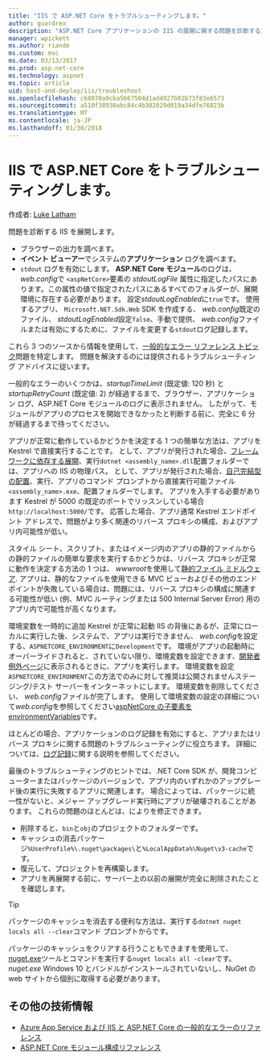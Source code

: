 ```yaml
---
title: "IIS で ASP.NET Core をトラブルシューティングします。"
author: guardrex
description: "ASP.NET Core アプリケーションの IIS の展開に関する問題を診断する方法を説明します。"
manager: wpickett
ms.author: riande
ms.custom: mvc
ms.date: 03/13/2017
ms.prod: asp.net-core
ms.technology: aspnet
ms.topic: article
uid: host-and-deploy/iis/troubleshoot
ms.openlocfilehash: c68070a9cba5667504d1ad4927b02b73f83e6573
ms.sourcegitcommit: a510f38930abc84c4b302029d019a34dfe76823b
ms.translationtype: MT
ms.contentlocale: ja-JP
ms.lasthandoff: 01/30/2018
---
```

# <a name="troubleshoot-aspnet-core-on-iis"></a>IIS で ASP.NET Core をトラブルシューティングします。

作成者: [Luke Latham](https://github.com/guardrex)

問題を診断する IIS を展開します。

* ブラウザーの出力を調べます。
* **イベント ビューアー**でシステムの**アプリケーション** ログを調べます。
* `stdout` ログを有効にします。 **ASP.NET Core モジュール**のログは、*web.config*で `<aspNetCore>`要素の *stdoutLogFile* 属性に指定したパスにあります。この属性の値で指定されたパスにあるすべてのフォルダーが、展開環境に存在する必要があります。 設定*stdoutLogEnabled*に`true`です。 使用するアプリ、 `Microsoft.NET.Sdk.Web` SDK を作成する、 *web.config*既定のファイル、 *stdoutLogEnabled*設定`false`、手動で提供、 *web.config*ファイルまたは有効にするために、ファイルを変更する`stdout`ログ記録します。

これら 3 つのソースから情報を使用して、[一般的なエラー リファレンス トピック](xref:host-and-deploy/azure-iis-errors-reference)問題を特定します。 問題を解決するのには提供されるトラブルシューティング アドバイスに従います。

一般的なエラーのいくつかは、*startupTimeLimit* (既定値: 120 秒) と *startupRetryCount* (既定値: 2) が経過するまで、ブラウザー、アプリケーション ログ、ASP.NET Core モジュールのログに表示されません。 したがって、モジュールがアプリのプロセスを開始できなかったと判断する前に、完全に 6 分が経過するまで待ってください。

アプリが正常に動作しているかどうかを決定する 1 つの簡単な方法は、アプリを Kestrel で直接実行することです。 として、アプリが発行された場合、[フレームワークに依存する展開](/dotnet/core/deploying/#framework-dependent-deployments-fdd)、実行`dotnet <assembly_name>.dll`配置フォルダーでは、アプリへの IIS の物理パス。 として、アプリが発行された場合、[自己完結型の配置](/dotnet/core/deploying/#self-contained-deployments-scd)、実行、アプリのコマンド プロンプトから直接実行可能ファイル`<assembly_name>.exe`、配置フォルダーでします。 アプリを入手する必要があります Kestrel が 5000 の既定のポートでリッスンしている場合`http://localhost:5000/`です。 応答した場合、アプリ通常 Kestrel エンドポイント アドレスで、問題がより多く関連のリバース プロキシの構成、およびアプリ内可能性が低い。

スタイル シート、スクリプト、またはイメージ内のアプリの静的ファイルからの静的ファイルの簡単な要求を実行するかどうかは、リバース プロキシが正常に動作を決定する方法の 1 つは、 *wwwroot*を使用して[静的ファイル ミドルウェア](xref:fundamentals/static-files). アプリは、静的なファイルを使用できる MVC ビューおよびその他のエンドポイントが失敗している場合は、問題には、リバース プロキシの構成に関連する可能性が低い (例、MVC ルーティングまたは 500 Internal Server Error) 用のアプリ内で可能性が高くなります。

環境変数を一時的に追加 Kestrel が正常に起動 IIS の背後にあるが、正常にローカルに実行した後、システムで、アプリは実行できません、 *web.config*を設定する、`ASPNETCORE_ENVIRONMENT`に`Development`です。 環境がアプリの起動時にオーバーライドされると、されていない限り、環境変数を設定できます、[開発者例外ページ](xref:fundamentals/error-handling)に表示されるときに、アプリを実行します。 環境変数を設定`ASPNETCORE_ENVIRONMENT`この方法でのみに対して推奨は公開されませんステージング/テスト サーバーをインターネットにします。 環境変数を削除してください、 *web.config*ファイルが完了します。 使用して環境変数の設定の詳細について*web.config*を参照してください[aspNetCore の子要素を environmentVariables](xref:host-and-deploy/aspnet-core-module#setting-environment-variables)です。

ほとんどの場合、アプリケーションのログ記録を有効にすると、アプリまたはリバース プロキシに関する問題のトラブルシューティングに役立ちます。 詳細については、[ログ記録](xref:fundamentals/logging/index)に関する説明を参照してください。

最後のトラブルシューティングのヒントでは、.NET Core SDK が、開発コンピューターまたはパッケージのバージョンで、アプリ内のいずれかのアップグレード後の実行に失敗するアプリに関連します。 場合によっては、パッケージに統一性がないと、メジャー アップグレード実行時にアプリが破壊されることがあります。 これらの問題のほとんどは、によりを修正できます。

* 削除すると、`bin`と`obj`のプロジェクトのフォルダーです。
* キャッシュの消去パッケージ`%UserProfile%\.nuget\packages\`と`%LocalAppData%\Nuget\v3-cache`です。
* 復元して、プロジェクトを再構築します。
* アプリを再展開する前に、サーバー上の以前の展開が完全に削除されたことを確認します。

> [!TIP]
> パッケージのキャッシュを消去する便利な方法は、実行する`dotnet nuget locals all --clear`コマンド プロンプトからです。
> 
> パッケージのキャッシュをクリアする行うこともできますを使用して、 [nuget.exe](https://www.nuget.org/downloads)ツールとコマンドを実行する`nuget locals all -clear`です。 *nuget.exe* Windows 10 とバンドルがインストールされていないし、NuGet の web サイトから個別に取得する必要があります。
<!--
> [!TIP]
> A convenient way to clear package caches is to:
>
> * Obtain the *NuGet.exe* tool from [NuGet.org](https://www.nuget.org/).
> * Add the path to *NuGet.exe* to the system PATH.
> * Execute `nuget locals all -clear` from a command prompt.
>
> Alternatively, execute `dotnet nuget locals all --clear` from a command prompt without obtaining *NuGet.exe*. -->

## <a name="additional-resources"></a>その他の技術情報

* [Azure App Service および IIS と ASP.NET Core の一般的なエラーのリファレンス](xref:host-and-deploy/azure-iis-errors-reference)
* [ASP.NET Core モジュール構成リファレンス](xref:host-and-deploy/aspnet-core-module)
